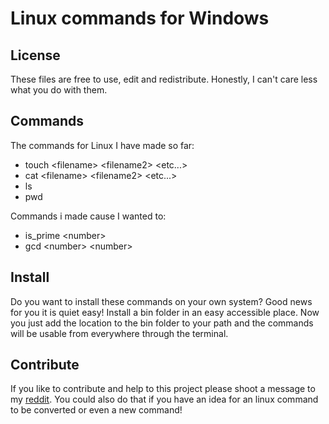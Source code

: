 # Linux commands for Windows

## License

These files are free to use, edit and redistribute. Honestly, I can't care less what you do with them.

## Commands

The commands for Linux I have made so far:

- touch \<filename\> \<filename2\> \<etc...\>
- cat \<filename\> \<filename2\> \<etc...\>
- ls
- pwd

Commands i made cause I wanted to:

- is_prime \<number\>
- gcd \<number\> \<number\>

## Install

Do you want to install these commands on your own system? Good news for you it is quiet easy! Install a bin folder in an easy accessible place. Now you just add the location to the bin folder to your path and the commands will be usable from everywhere through the terminal.

## Contribute

If you like to contribute and help to this project please shoot a message to my [reddit](https://www.reddit.com/user/Blurp_06). You could also do that if you have an idea for an linux command to be converted or even a new command!
